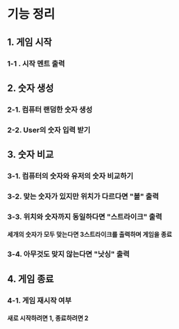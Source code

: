 # 기능 정리
## 1. 게임 시작
### 1-1 . 시작 멘트 출력
## 2. 숫자 생성
### 2-1. 컴퓨터 랜덤한 숫자 생성
### 2-2. User의 숫자 입력 받기
## 3. 숫자 비교
### 3-1. 컴퓨터의 숫자와 유저의 숫자 비교하기
### 3-2. 맞는 숫자가 있지만 위치가 다르다면 "볼" 출력
### 3-3. 위치와 숫자까지 동일하다면 "스트라이크" 출력
#### 세개의 숫자가 모두 맞는다면 3스트라이크를 출력하며 게임을 종료
### 3-4. 아무것도 맞지 않는다면 "낫싱" 출력
## 4. 게임 종료
### 4-1. 게임 재시작 여부
#### 새로 시작하려면 1, 종료하려면 2
